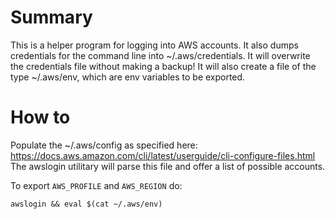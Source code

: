 # Summary

This is a helper program for logging into AWS accounts.
It also dumps credentials for the command line into ~/.aws/credentials.
It will overwrite the credentials file without making a backup!
It will also create a file of the type ~/.aws/env, which are env variables to be exported.

# How to

Populate the ~/.aws/config as specified here:
https://docs.aws.amazon.com/cli/latest/userguide/cli-configure-files.html
The awslogin utilitary will parse this file and offer a list of possible accounts.

To export `AWS_PROFILE` and `AWS_REGION` do:
```
awslogin && eval $(cat ~/.aws/env)
```
